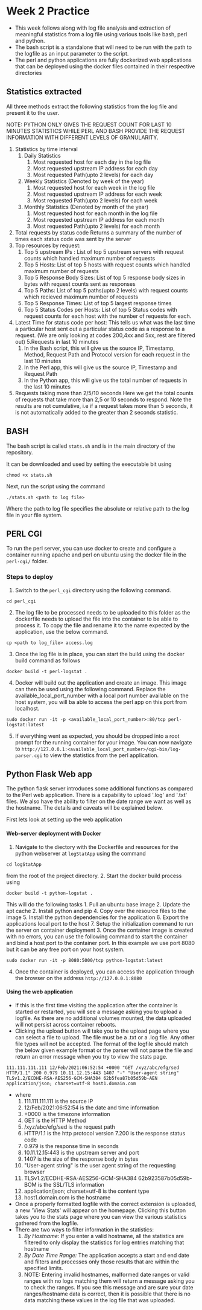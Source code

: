 # Week 2 Practice 
* This week follows along with log file analysis and extraction of meaningful statistics from a log file using various tools like bash, perl and python.
* The bash script is a standalone that will need to be run with the path to the logfile as an input parameter to the script. 
* The perl and python applications are fully dockerized web applications that can be deployed using the docker files contained in their respective directories 

## Statistics extracted 
All three methods extract the following statistics from the log file and present it to the user. 

NOTE: PYTHON ONLY GIVES THE REQUEST COUNT FOR LAST 10 MINUTES STATISTICS WHILE PERL AND BASH PROVIDE THE REQUEST INFORMATION WITH DIFFERENT LEVELS OF GRANULARITY. 

1. Statistics by time interval 
    1. Daily Statistics
        1. Most requested host for each day in the log file 
        2. Most requested upstream IP address for each day
        3. Most requested Path(upto 2 levels) for each day
    2. Weekly Statistics (Denoted by week of the year)
        1. Most requested host for each week in the log file 
        2. Most requested upstream IP address for each week
        3. Most requested Path(upto 2 levels) for each week
    3. Monthly Statistics (Denoted by month of the year)
        1. Most requested host for each month in the log file 
        2. Most requested upstream IP address for each month
        3. Most requested Path(upto 2 levels) for each month
2. Total requests by status code
    Returns a summary of the number of times each status code was sent by the server 
3. Top resources by request:
    1. Top 5 upstream IPs : List of top 5 upstream servers with request counts which handled maximum number of requests 
    2. Top 5 Hosts: List of top 5 hosts with request counts which handled maximum number of requests 
    2. Top 5 Response Body Sizes: List of top 5 response body sizes in bytes with request counts  sent as responses 
    2. Top 5 Paths: List of top 5 paths(upto 2 levels) with request counts which recieved maximum number of requests 
    2. Top 5 Response Times: List of top 5 largest response times 
    2. Top 5 Status Codes per Hosts: List of top 5 Status codes with request counts  for each host with the number of requests for each. 
4. Latest Time for status code per host: This tells us what was the last time a particular host sent out a particular status code as a response to a request. (We are only looking at codes 200,4xx and 5xx, rest are filtered out)
5.Requests in last 10 minutes
    1. In the Bash script, this will give us the source IP, Timestamp, Method, Request Path and Protocol version for each request in the last 10 minutes
    2. In the Perl app, this will give us the source IP, Timestamp and Request Path 
    3. In the Python app, this will give us the total number of requests in the last 10 minutes 
6. Requests taking more than 2/5/10 seconds
    Here we get the total counts of requests that take more than 2,5 or 10 seconds to respond. Note the results are not cumulative, i.e if a request takes more than 5 seconds, it is not automatically added to the greater than 2 seconds statistic.


## BASH 
The bash script is called ```stats.sh``` and is in the main directory of the repository. 

It can be downloaded and used by setting the executable bit using 
```
chmod +x stats.sh
```
Next, run the script using the command
```
./stats.sh <path to log file> 
```
Where the path to log file specifies the absolute or relative path to the log file in your file system.

## PERL CGI
To run the perl server, you can use docker to create and configure a container running apache and perl on ubuntu using the docker file in the ```perl-cgi/``` folder. 
### Steps to deploy
1. Switch to the ```perl_cgi``` directory using the following command.
```
cd perl_cgi
```
2. The log file to be processed needs to be uploaded to this folder as the dockerfile needs to upload the file into the container to be able to process it. To copy the file and rename it to the name expected by the application, use the below command.
```
cp <path to log_file> access.log 
```
3. Once the log file is in place, you can start the build using the docker build command as follows
```
docker build -t perl-logstat .  
```
4. Docker will build out the application and create an image. This image can then be used using the following command. Replace the available_local_port_number with a local port number available on the host system, you will ba able to access the perl app on this port from localhost. 
```
sudo docker run -it -p <available_local_port_number>:80/tcp perl-logstat:latest 
```
5. If everything went as expected, you should be dropped into a root prompt for the running container for your image. You can now navigate to ```http://127.0.0.1:<available_local_port_number>/cgi-bin/log-parser.cgi``` to view the statistics from the perl application.

## Python Flask Web app
The python flask server introduces some additional functions as compared to the Perl web application. There is a capability to upload '.log' and '.txt' files. We also have the ability to filter on the date range we want as well as the hostname. The details and caveats will be explained below. 

First lets look at setting up the web application
#### Web-server deployment with Docker
1. Navigate to the diectory with the Dockerfile and resources for the python webserver at ```logStatApp``` using the command 
``` 
cd logStatApp 
```
from the root of the project directory.
2. Start the docker build process using 
``` 
docker build -t python-logstat . 
```
This will do the following tasks
    1. Pull an ubuntu base image
    2. Update the apt cache
    2. Install python and pip
    4. Copy over the resource files to the image
    5. Install the python dependencies for the application
    6. Export the applications local port to the host
    7. Setup the initialization command to run the server on container deployment
3. Once the container image is created with no errors, you can use the following command to start the container and bind a host port to the container port. In this example we use port 8080 but it can be any free port on your host system. 
```
sudo docker run -it -p 8080:5000/tcp python-logstat:latest
````
4. Once the container is deployed, you can access the application through the browser on the address ```http://127.0.0.1:8080```
#### Using the web application
* If this is the first time visiting the application after the container is started or restarted, you will see a message asking you to upload a logfile. As there are no additional volumes mounted, the data uploaded will not persist across container reboots. 
* Clicking the upload button will take you to the upload page where you can select a file to upload. The file must be a .txt or a .log file. Any other file types will not be accepted. The format of the logfile should match the below given example format or the parser will not parse the file and return an error message when you try to view the stats page.

```
111.111.111.111 12/Feb/2021:06:52:54 +0000 "GET /xyz/abc/efg/sed HTTP/1.1" 200 0.979 10.11.12.15:443 1407 "-" "User-agent string" TLSv1.2/ECDHE-RSA-AES256-GCM-SHA384 62b5fea87b05d59b-AEN application/json; charset=utf-8 host1.domain.com
```
* where 
    1. 111.111.111.111 is the source IP
    2. 12/Feb/2021:06:52:54 is the date and time information
    3. +0000 is the timezone information
    4. GET is the HTTP Method
    5. /xyz/abc/efg/sed is the request path 
    6. HTTP/1.1 is the http protocol version 
    7.200 is the response status code 
    8. 0.979 is the response time in seconds 
    9. 10.11.12.15:443 is the upstream server and port
    10. 1407 is the size of the response body in bytes
    11. "User-agent string" is the user agent string of the requesting browser
    12. TLSv1.2/ECDHE-RSA-AES256-GCM-SHA384 62b923587b05d59b-BOM is the SSL/TLS information
    13. application/json; charset=utf-8  is the content type
    14. host1.domain.com is the hostname
* Once a properly formatted logfile with the correct extension is uploaded, a new 'View Stats' will appear on the homepage. Clicking this button takes you to the stats page where you can view the various statistics gathered from the logfile. 
* There are two ways to filter information in the statistics:   
    1. _By Hostname:_ If you enter a valid hostname, all the statistics are filtered to only display the statistics for log entries matching that hostname
    2. _By Date Time Range:_ The application accepts a start and end date and filters and processes only those results that are within the specified limits. 
    3. NOTE: Entering invalid hostnames, malformed date ranges or valid ranges with no logs matching them will return a message asking you to check the ranges. If you see this message and are sure your date ranges/hostname data is correct, then it is possible that there is no data matching these values in the log file that was uploaded.
    